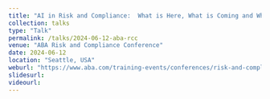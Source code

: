 ```yaml
---
title: "AI in Risk and Compliance:  What is Here, What is Coming and What May Never Be!"
collection: talks
type: "Talk"
permalink: /talks/2024-06-12-aba-rcc
venue: "ABA Risk and Compliance Conference"
date: 2024-06-12
location: "Seattle, USA"
weburl: "https://www.aba.com/training-events/conferences/risk-and-compliance-conference/program"
slidesurl:
videourl:
---
```

